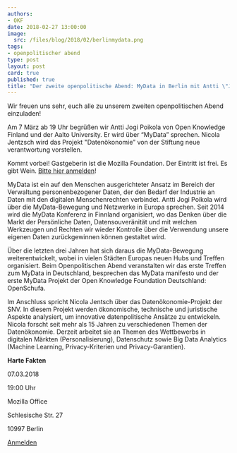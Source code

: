 ```yaml
---
authors: 
- OKF
date: 2018-02-27 13:00:00
image:
  src: /files/blog/2018/02/berlinmydata.png
tags:
- openpolitischer abend
type: post
layout: post
card: true
published: true
title: "Der zweite openpolitische Abend: MyData in Berlin mit Antti \"Jogi\" Poikola und Nicola Jentztsch "
---
```


Wir freuen uns sehr, euch alle zu unserem zweiten openpolitischen Abend einzuladen!

Am 7 März ab 19 Uhr begrüßen wir Antti Jogi Poikola von Open Knowledge Finland und der Aalto University. Er wird über “MyData” sprechen. Nicola Jentzsch wird das Projekt "Datenökonomie” von der Stiftung neue verantwortung vorstellen. 

Kommt vorbei! Gastgeberin ist die Mozilla Foundation. Der Eintritt ist frei. Es gibt Wein. [Bitte hier anmelden](https://www.meetup.com/MyData-Global/events/248091585/)!

MyData ist ein auf den Menschen ausgerichteter Ansatz im Bereich der Verwaltung personenbezogener Daten, der den Bedarf der Industrie an Daten mit den digitalen Menschenrechten verbindet. Antti Jogi Poikola wird über die MyData-Bewegung und Netzwerke in Europa sprechen. Seit 2014 wird die MyData Konferenz in Finnland organisiert, wo das Denken über die Markt der Persönliche Daten, Datensouveränität und mit welchen Werkzeugen und Rechten wir wieder Kontrolle über die Verwendung unsere eigenen Daten zurückgewinnen können gestaltet wird. 

Über die letzten drei Jahren hat sich daraus die MyData-Bewegung weiterentwickelt, wobei in vielen Städten Europas neuen Hubs und Treffen organisiert. Beim Openpolitischen Abend veranstalten wir das erste Treffen zum MyData in Deutschland, besprechen das MyData manifesto und der erste MyData Projekt der Open Knowledge Foundation Deutschland: OpenSchufa. 

Im Anschluss spricht Nicola Jentsch über das Datenökonomie-Projekt der SNV. In diesem Projekt werden ökonomische, technische und juristische Aspekte analysiert, um innovative datenpolitische Ansätze zu entwickeln. Nicola forscht seit mehr als 15 Jahren zu verschiedenen Themen der Datenökonomie. Derzeit arbeitet sie an Themen des Wettbewerbs in digitalen Märkten (Personalisierung), Datenschutz sowie Big Data Analytics (Machine Learning, Privacy-Kriterien und Privacy-Garantien).

**Harte Fakten**

07.03.2018

19:00 Uhr

Mozilla Office

Schlesische Str. 27

10997 Berlin

[Anmelden](https://www.meetup.com/MyData-Global/events/248091585/)
